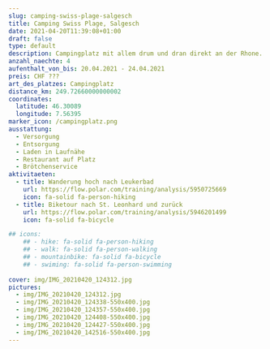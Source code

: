```yaml
---
slug: camping-swiss-plage-salgesch
title: Camping Swiss Plage, Salgesch
date: 2021-04-20T11:39:08+01:00
draft: false
type: default
description: Campingplatz mit allem drum und dran direkt an der Rhone. Grosser Badesee lädt im Sommer zum baden ein.
anzahl_naechte: 4
aufenthalt_von_bis: 20.04.2021 - 24.04.2021
preis: CHF ???
art_des_platzes: Campingplatz
distance_km: 249.72660000000002
coordinates:
  latitude: 46.30089
  longitude: 7.56395
marker_icon: /campingplatz.png
ausstattung:
  - Versorgung
  - Entsorgung
  - Laden in Laufnähe
  - Restaurant auf Platz
  - Brötchenservice
aktivitaeten:
  - title: Wanderung hoch nach Leukerbad
    url: https://flow.polar.com/training/analysis/5950725669
    icon: fa-solid fa-person-hiking
  - title: Biketour nach St. Leonhard und zurück
    url: https://flow.polar.com/training/analysis/5946201499
    icon: fa-solid fa-bicycle

## icons:
    ## - hike: fa-solid fa-person-hiking
    ## - walk: fa-solid fa-person-walking
    ## - mountainbike: fa-solid fa-bicycle
    ## - swiming: fa-solid fa-person-swimming
 
cover: img/IMG_20210420_124312.jpg
pictures:
  - img/IMG_20210420_124312.jpg
  - img/IMG_20210420_124338-550x400.jpg
  - img/IMG_20210420_124357-550x400.jpg
  - img/IMG_20210420_124408-550x400.jpg
  - img/IMG_20210420_124427-550x400.jpg
  - img/IMG_20210420_142516-550x400.jpg
---
```

